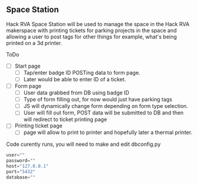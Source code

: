  ## Space Station

Hack RVA Space Station will be used to manage the space in the Hack RVA makerspace with printing tickets for parking projects in the space and allowing a user to post tags for other things for example, what's being printed on a 3d printer.

ToDo
- [ ] Start page
    - [ ] Tap/enter badge ID POSTing data to form page.
    - [ ] Later would be able to enter ID of a ticket.
- [ ] Form page
    - [ ] User data grabbed from DB using badge ID
    - [ ] Type of form filling out, for now would just have parking tags
    - [ ] JS will dynamically change form depending on form type selection.
    - [ ] User will fill out form, POST data will be submitted to DB and then will redirect to ticket printing page
- [ ] Printing ticket page
    - [ ] page will allow to print to printer and hopefully later a thermal printer.

Code curently runs, you will need to make and edit dbconfig.py

```python
user=""
password=""
host="127.0.0.1"
port="5432"
database=""
```
